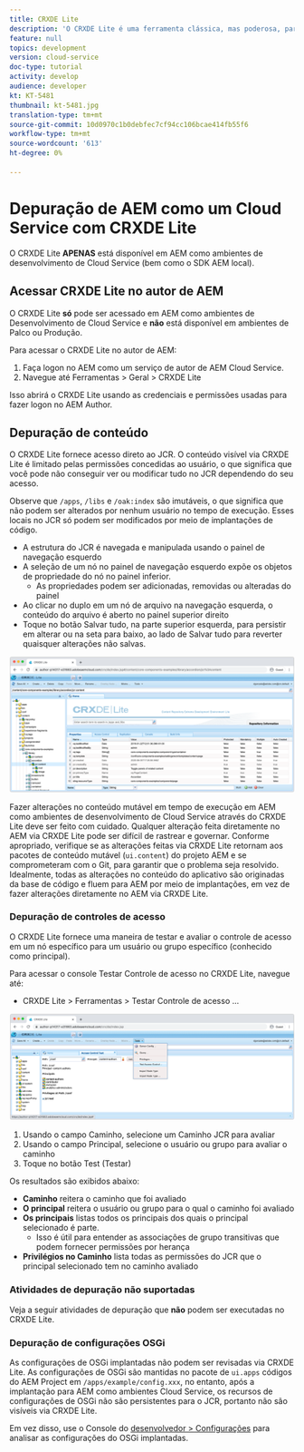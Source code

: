 ```yaml
---
title: CRXDE Lite
description: 'O CRXDE Lite é uma ferramenta clássica, mas poderosa, para depurar AEM como ambientes Cloud Service Developer. O CRXDE Lite fornece um conjunto de funcionalidades que ajuda a depuração a inspecionar todos os recursos e propriedades, manipulando as partes mutáveis do JCR e investigando permissões. '
feature: null
topics: development
version: cloud-service
doc-type: tutorial
activity: develop
audience: developer
kt: KT-5481
thumbnail: kt-5481.jpg
translation-type: tm+mt
source-git-commit: 10d0970c1b0debfec7cf94cc106bcae414fb55f6
workflow-type: tm+mt
source-wordcount: '613'
ht-degree: 0%

---
```



# Depuração de AEM como um Cloud Service com CRXDE Lite

O CRXDE Lite __APENAS__ está disponível em AEM como ambientes de desenvolvimento de Cloud Service (bem como o SDK AEM local).

## Acessar CRXDE Lite no autor de AEM

O CRXDE Lite __só__ pode ser acessado em AEM como ambientes de Desenvolvimento de Cloud Service e __não__ está disponível em ambientes de Palco ou Produção.

Para acessar o CRXDE Lite no autor de AEM:

1. Faça logon no AEM como um serviço de autor de AEM Cloud Service.
1. Navegue até Ferramentas > Geral > CRXDE Lite

Isso abrirá o CRXDE Lite usando as credenciais e permissões usadas para fazer logon no AEM Author.

## Depuração de conteúdo

O CRXDE Lite fornece acesso direto ao JCR. O conteúdo visível via CRXDE Lite é limitado pelas permissões concedidas ao usuário, o que significa que você pode não conseguir ver ou modificar tudo no JCR dependendo do seu acesso.

Observe que `/apps`, `/libs` e `/oak:index` são imutáveis, o que significa que não podem ser alterados por nenhum usuário no tempo de execução. Esses locais no JCR só podem ser modificados por meio de implantações de código.

+ A estrutura do JCR é navegada e manipulada usando o painel de navegação esquerdo
+ A seleção de um nó no painel de navegação esquerdo expõe os objetos de propriedade do nó no painel inferior.
   + As propriedades podem ser adicionadas, removidas ou alteradas do painel
+ Ao clicar no duplo em um nó de arquivo na navegação esquerda, o conteúdo do arquivo é aberto no painel superior direito
+ Toque no botão Salvar tudo, na parte superior esquerda, para persistir em alterar ou na seta para baixo, ao lado de Salvar tudo para reverter quaisquer alterações não salvas.

![CRXDE Lite - Depuração de conteúdo](./assets/crxde-lite/debugging-content.png)

Fazer alterações no conteúdo mutável em tempo de execução em AEM como ambientes de desenvolvimento de Cloud Service através do CRXDE Lite deve ser feito com cuidado.
Qualquer alteração feita diretamente no AEM via CRXDE Lite pode ser difícil de rastrear e governar. Conforme apropriado, verifique se as alterações feitas via CRXDE Lite retornam aos pacotes de conteúdo mutável (`ui.content`) do projeto AEM e se comprometeram com o Git, para garantir que o problema seja resolvido. Idealmente, todas as alterações no conteúdo do aplicativo são originadas da base de código e fluem para AEM por meio de implantações, em vez de fazer alterações diretamente no AEM via CRXDE Lite.

### Depuração de controles de acesso

O CRXDE Lite fornece uma maneira de testar e avaliar o controle de acesso em um nó específico para um usuário ou grupo específico (conhecido como principal).

Para acessar o console Testar Controle de acesso no CRXDE Lite, navegue até:

+ CRXDE Lite > Ferramentas > Testar Controle de acesso ...

![CRXDE Lite - Controle de acesso de teste](./assets/crxde-lite/permissions__test-access-control.png)

1. Usando o campo Caminho, selecione um Caminho JCR para avaliar
1. Usando o campo Principal, selecione o usuário ou grupo para avaliar o caminho
1. Toque no botão Test (Testar)

Os resultados são exibidos abaixo:

+ __Caminho__ reitera o caminho que foi avaliado
+ __O principal__ reitera o usuário ou grupo para o qual o caminho foi avaliado
+ __Os principais__ listas todos os principais dos quais o principal selecionado é parte.
   + Isso é útil para entender as associações de grupo transitivas que podem fornecer permissões por herança
+ __Privilégios no Caminho__ lista todas as permissões do JCR que o principal selecionado tem no caminho avaliado

### Atividades de depuração não suportadas

Veja a seguir atividades de depuração que __não__ podem ser executadas no CRXDE Lite.

### Depuração de configurações OSGi

As configurações de OSGi implantadas não podem ser revisadas via CRXDE Lite. As configurações de OSGi são mantidas no pacote de `ui.apps` códigos do AEM Project em `/apps/example/config.xxx`, no entanto, após a implantação para AEM como ambientes Cloud Service, os recursos de configurações de OSGi não são persistentes para o JCR, portanto não são visíveis via CRXDE Lite.

Em vez disso, use o Console do [desenvolvedor > Configurações](./developer-console.md#configurations) para analisar as configurações do OSGi implantadas.
